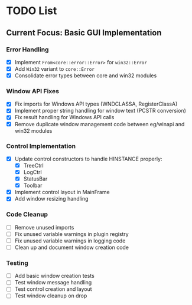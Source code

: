 # TODO List

## Current Focus: Basic GUI Implementation

### Error Handling
- [x] Implement `From<core::error::Error>` for `win32::Error`
- [x] Add `Win32` variant to `core::Error`
- [x] Consolidate error types between core and win32 modules

### Window API Fixes
- [x] Fix imports for Windows API types (WNDCLASSA, RegisterClassA)
- [x] Implement proper string handling for window text (PCSTR conversion)
- [x] Fix result handling for Windows API calls
- [x] Remove duplicate window management code between eg/winapi and win32 modules

### Control Implementation
- [x] Update control constructors to handle HINSTANCE properly:
  - [x] TreeCtrl
  - [x] LogCtrl
  - [x] StatusBar
  - [x] Toolbar
- [x] Implement control layout in MainFrame
- [x] Add window resizing handling

### Code Cleanup
- [ ] Remove unused imports
- [ ] Fix unused variable warnings in plugin registry
- [ ] Fix unused variable warnings in logging code
- [ ] Clean up and document window creation code

### Testing
- [ ] Add basic window creation tests
- [ ] Test window message handling
- [ ] Test control creation and layout
- [ ] Test window cleanup on drop
